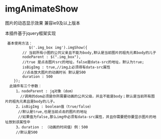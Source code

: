# imgAnimateShow
图片的动态显示效果
兼容ie9及以上版本

本插件基于jquery框架实现

     基本使用方法：
               $('.img_box img').imgShow({
		    // 当前所有小图的公共父亲且不能为body,默认是当前图片的祖先元素body的儿子
		    nodeParent : $(".img_box"),
		    //true 是点击图片src的地址，false是data-src的地址，默认为true;
		    isBigImg : true,//img上必须得有data-src属性
		    //点击放大图片的动画时长 默认是500
		    duration : 500
		});
      此插件有三个参数：
	     1，nodeParent : jq对象（dom）
	       //调用的dom必须是你所需要动画的公共父级，并且不能是body；默认是当前所有图片的祖先元素且是body的儿子。
	     2，isBigImg : boolean值（true/false）
	      //默认是true,也是当前点击的图片的地址
	      //如果值为false,那么img中必须有data-src属性，并且你需要把你要显示图片的地址放到该属性中
	     3，duration : （动画的时间值）例：500
	     //默认是500
